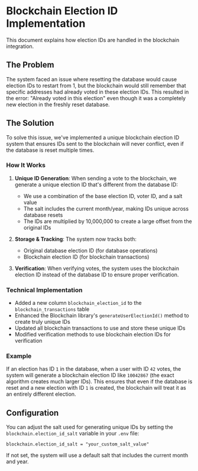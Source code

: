 # Blockchain Election ID Implementation

This document explains how election IDs are handled in the blockchain integration.

## The Problem

The system faced an issue where resetting the database would cause election IDs to restart from 1, but the blockchain would still remember that specific addresses had already voted in these election IDs. This resulted in the error: "Already voted in this election" even though it was a completely new election in the freshly reset database.

## The Solution

To solve this issue, we've implemented a unique blockchain election ID system that ensures IDs sent to the blockchain will never conflict, even if the database is reset multiple times.

### How It Works

1. **Unique ID Generation**: When sending a vote to the blockchain, we generate a unique election ID that's different from the database ID:
   - We use a combination of the base election ID, voter ID, and a salt value
   - The salt includes the current month/year, making IDs unique across database resets
   - The IDs are multiplied by 10,000,000 to create a large offset from the original IDs

2. **Storage & Tracking**: The system now tracks both:
   - Original database election ID (for database operations)
   - Blockchain election ID (for blockchain transactions)

3. **Verification**: When verifying votes, the system uses the blockchain election ID instead of the database ID to ensure proper verification.

### Technical Implementation

- Added a new column `blockchain_election_id` to the `blockchain_transactions` table
- Enhanced the Blockchain library's `generateUserElectionId()` method to create truly unique IDs
- Updated all blockchain transactions to use and store these unique IDs
- Modified verification methods to use blockchain election IDs for verification

### Example

If an election has ID `1` in the database, when a user with ID `42` votes, the system will generate a blockchain election ID like `10042867` (the exact algorithm creates much larger IDs). This ensures that even if the database is reset and a new election with ID `1` is created, the blockchain will treat it as an entirely different election.

## Configuration

You can adjust the salt used for generating unique IDs by setting the `blockchain.election_id_salt` variable in your `.env` file:

```
blockchain.election_id_salt = "your_custom_salt_value"
```

If not set, the system will use a default salt that includes the current month and year.
